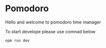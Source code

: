 # Pomodoro

Hello and welcome to pomodoro time manager

To start develope please use comnad below

```
npm run dev
```
